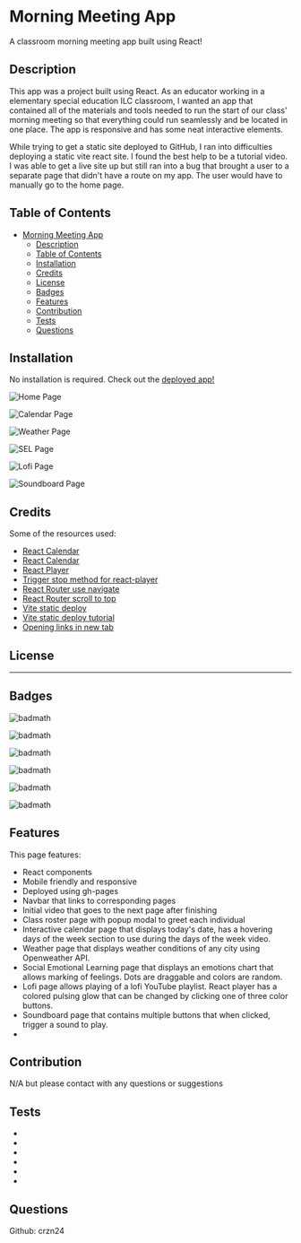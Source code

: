 # Morning Meeting App
A classroom morning meeting app built using React!

## Description
This app was a project built using React. As an educator working in a elementary special education ILC classroom, I wanted an app that contained all of the materials and tools needed to run the start of our class' morning meeting so that everything could run seamlessly and be located in one place. The app is responsive and has some neat interactive elements.

While trying to get a static site deployed to GitHub, I ran into difficulties deploying a static vite react site. I found the best help to be a tutorial video. I was able to get a live site up but still ran into a bug that brought a user to a separate page that didn't have a route on my app. The user would have to manually go to the home page.


<!-- Provide a short description explaining the what, why, and how of your project. Use the following questions as a guide:

- What was your motivation?
- Why did you build this project? (Note: the answer is not "Because it was a homework assignment.")
- What problem does it solve?
- What did you learn? -->

<!-- ## User Story

```
AS A future junior developer and bootcamp graduate
I WANT a portfolio that showcases my past projects 
SO THAT employers can have a better assessment of my technical skills and consider me as a candidate for any open positions
``` -->

## Table of Contents

<!-- If your README is long, add a table of contents to make it easy for users to find what they need. -->

- [Morning Meeting App](#morning-meeting-app)
  - [Description](#description)
  - [Table of Contents](#table-of-contents)
  - [Installation](#installation)
  - [Credits](#credits)
  - [License](#license)
  - [Badges](#badges)
  - [Features](#features)
  - [Contribution](#contribution)
  - [Tests](#tests)
  - [Questions](#questions)

## Installation

No installation is required. 
Check out the [deployed app!](https://crzn24.github.io/morning-meeting-app/)

<!-- What are the steps required to install your project? Provide a step-by-step description of how to get the development environment running. -->


![Home Page](./src/assets/images/readme-screenshots/homepage.png)

![Calendar Page](./src/assets/images/readme-screenshots/calendarpage.png)

![Weather Page](./src/assets/images/readme-screenshots/weatherpage.png)

![SEL Page](./src/assets/images/readme-screenshots/emotionspage.png)

![Lofi Page](./src/assets/images/readme-screenshots/lofipage.png)

![Soundboard Page](./src/assets/images/readme-screenshots/soundboardpage.png)

<!-- Provide instructions and examples for use. Include screenshots as needed.

To add a screenshot, create an `assets/images` folder in your repository and upload your screenshot to it. Then, using the relative filepath, add it to your README using the following syntax:

    ```md
    ![alt text](assets/images/screenshot.png)
    ``` -->

## Credits

Some of the resources used: 
* [React Calendar](https://www.npmjs.com/package/react-calendar)
* [React Calendar](https://github.com/wojtekmaj/react-calendar#readme)
* [React Player](https://www.npmjs.com/package/react-player)
* [Trigger stop method for react-player](https://stackoverflow.com/questions/70096664/)
* [React Router use navigate](https://reactrouter.com/en/main/hooks/use-navigate)
* [React Router scroll to top](https://www.matthewhoelter.com/2022/04/02/how-to-scroll-to-top-on-route-change-with-react-router-dom-v6.html)
* [Vite static deploy](https://vitejs.dev/guide/static-deploy.html)
* [Vite static deploy tutorial](https://github.com/sitek94/vite-deploy-demo?tab=readme-ov-file)
* [Opening links in new tab](https://www.w3schools.com/tags/att_a_target.asp)


## License


<!-- The last section of a high-quality README file is the license. This lets other developers know what they can and cannot do with your project. If you need help choosing a license, refer to [https://choosealicense.com/](https://choosealicense.com/). -->

---

<!-- 🏆 The previous sections are the bare minimum, and your project will ultimately determine the content of this document. You might also want to consider adding the following sections. -->

## Badges

![badmath](https://img.shields.io/badge/-ReactJs-61DAFB?logo=react&logoColor=white&style=plastic)

![badmath](https://img.shields.io/github/last-commit/crzn24/morning-meeting-app?color=574271&style=plastic)

![badmath](https://img.shields.io/github/commits-since/crzn24/morning-meeting-app/a8be94c/main?color=574271&style=plastic)

![badmath](https://img.shields.io/github/repo-size/crzn24/morning-meeting-app?color=574271&style=plastic)

![badmath](https://img.shields.io/github/license/crzn24/morning-meeting-app?color=574271&style=plastic)

![badmath](https://img.shields.io/maintenance/yes/2024?color=574271&style=plastic)

<!-- ![badmath](https://img.shields.io/github/issues-closed-raw/crzn24/ncruz-portfolio?color=574271) -->

<!-- ![badmath](https://img.shields.io/github/issues-raw/crzn24/ncruz-portfolio?color=574271) -->

<!-- Badges aren't necessary, per se, but they demonstrate street cred. Badges let other developers know that you know what you're doing. Check out the badges hosted by [shields.io](https://shields.io/). You may not understand what they all represent now, but you will in time. -->

## Features

This page features:

- React components
- Mobile friendly and responsive
- Deployed using gh-pages
- Navbar that links to corresponding pages
- Initial video that goes to the next page after finishing
- Class roster page with popup modal to greet each individual
- Interactive calendar page that displays today's date, has a hovering days of the week section to use during the days of the week video.
- Weather page that displays weather conditions of any city using Openweather API. 
- Social Emotional Learning page that displays an emotions chart that allows marking of feelings. Dots are draggable and colors are random.
- Lofi page allows playing of a lofi YouTube playlist. React player has a colored pulsing glow that can be changed by clicking one of three color buttons.
- Soundboard page that contains multiple buttons that when clicked, trigger a sound to play.
- 

<!-- If your project has a lot of features, list them here. -->

<!-- ## How to Contribute

If you created an application or package and would like other developers to contribute it, you can include guidelines for how to do so. The [Contributor Covenant](https://www.contributor-covenant.org/) is an industry standard, but you can always write your own if you'd prefer. -->

## Contribution 
N/A but please contact with any questions or suggestions

## Tests

- 
- 
- 
- 
- 
- 
<!-- - Click 'View Portfolio' button on home page to automatically scroll to first component.
- Click any item in the navbar to be redirected to the corresponding page component.
- Resize window or open on mobile device to see responsive content elements and collapsing navbar menu.
- Click responsive side elements to be taken to LinkedIn profile, GitHub profile, send an email, or download resume.
- Click on any portfolio items' links to open deployed app or repo in a new tab. -->
<!-- Go the extra mile and write tests for your application. Then provide examples on how to run them here. -->

## Questions
Github: crzn24

